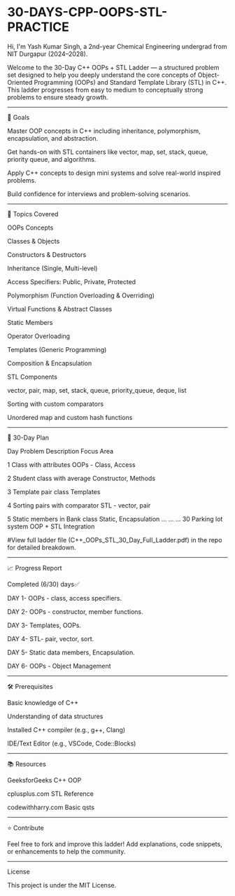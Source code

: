 # 30-DAYS-CPP-OOPS-STL-PRACTICE

Hi, I'm Yash Kumar Singh, a 2nd-year Chemical Engineering undergrad from NIT Durgapur (2024–2028).

Welcome to the 30-Day C++ OOPs + STL Ladder — a structured problem set designed to help you deeply understand the core concepts of Object-Oriented Programming (OOPs) and Standard Template Library (STL) in C++. This ladder progresses from easy to medium to conceptually strong problems to ensure steady growth.


---

🚀 Goals

Master OOP concepts in C++ including inheritance, polymorphism, encapsulation, and abstraction.

Get hands-on with STL containers like vector, map, set, stack, queue, priority queue, and algorithms.

Apply C++ concepts to design mini systems and solve real-world inspired problems.

Build confidence for interviews and problem-solving scenarios.



---

📌 Topics Covered

OOPs Concepts

Classes & Objects

Constructors & Destructors

Inheritance (Single, Multi-level)

Access Specifiers: Public, Private, Protected

Polymorphism (Function Overloading & Overriding)

Virtual Functions & Abstract Classes

Static Members

Operator Overloading

Templates (Generic Programming)

Composition & Encapsulation


STL Components

vector, pair, map, set, stack, queue, priority_queue, deque, list

Sorting with custom comparators

Unordered map and custom hash functions



---

📅 30-Day Plan

Day	Problem Description	Focus Area

1	Class with attributes	OOPs - Class, Access

2	Student class with average	Constructor, Methods

3	Template pair class	Templates

4	Sorting pairs with comparator	STL - vector, pair

5	Static members in Bank class	Static, Encapsulation
...	...	...
30	Parking lot system	OOP + STL Integration


#View full ladder file (C++_OOPs_STL_30_Day_Full_Ladder.pdf) in the repo for detailed breakdown.



---

📈 Progress Report

Completed (6/30) days✅  

DAY 1- OOPs - class, access specifiers.

DAY 2- OOPs - constructor, member functions.

DAY 3- Templates, OOPs.

DAY 4- STL- pair, vector, sort.

DAY 5- Static data members, Encapsulation.

DAY 6- OOPs - Object Management


---

🛠 Prerequisites

Basic knowledge of C++

Understanding of data structures

Installed C++ compiler (e.g., g++, Clang)

IDE/Text Editor (e.g., VSCode, Code::Blocks)



---

📚 Resources

GeeksforGeeks C++ OOP

cplusplus.com STL Reference

codewithharry.com Basic qsts



---

⭐ Contribute

Feel free to fork and improve this ladder! Add explanations, code snippets, or enhancements to help the community.


---

License

This project is under the MIT License.
